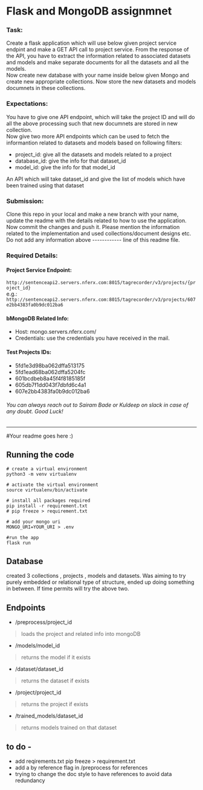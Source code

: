 # Flask and MongoDB assignmnet
### Task: 
Create a flask application which will use below given project service endpint and make a GET API call to project service. From the response of the API, you have to extract the information related to associated datasets and models and make separate documents for all the datasets and all the models. \
Now create new database with your name inside below given Mongo and create new appropriate collections. Now store the new datasets and models documnets in these collections.

### Expectations: 
You have to give one API endpoint, which will take the project ID and will do all the above processing such that new documnets are stored in new collection.\
Now give two more API endpoints which can be used to fetch the informantion related to datasets and models based on following filters:
- project_id: give all the datasets and models related to a project
- database_id: give the info for that dataset_id
- model_id: give the info for that model_id

An API which will take dataset_id and give the list of models which have been trained using that dataset

### Submission:
Clone this repo in your local and make a new branch with your name, update the readme with the details related to how to use the application. Now commit the changes and push it. Please mention the information related to the implementation and used collections/document designs etc. Do not add any information above ------------ line of this readme file.

### Required Details:
#### Project Service Endpoint: 
``` http://sentenceapi2.servers.nferx.com:8015/tagrecorder/v3/projects/{project_id} ``` \
  e.g.: `http://sentenceapi2.servers.nferx.com:8015/tagrecorder/v3/projects/607e2bb4383fa0b9dc012ba6`

#### bMongoDB Related Info: 
- Host: mongo.servers.nferx.com/
- Credentials: use the credentials you have received in the mail.

#### Test Projects IDs: 
- 5fd1e3d98ba062dffa513175
- 5fd1ead68ba062dffa5204fc
- 601bcdbeb8a45f4f8185185f
- 605db7f1dd043f7dbfd6c4a1
- 607e2bb4383fa0b9dc012ba6

###### You can always reach out to Sairam Bade or Kuldeep on slack in case of any doubt. Good Luck!
---------------------------------------------
#Your readme goes here :)

## Running the code
```
# create a virtual environment 
python3 -m venv virtualenv 

# activate the virtual environment
source virtualenv/bin/activate

# install all packages required 
pip install -r requirement.txt
# pip freeze > requirement.txt

# add your mongo uri 
MONGO_URI=YOUR_URI > .env

#run the app 
flask run 
```

## Database 
created 3 collections , projects , models and datasets. Was aiming to try purely embedded or relational type of structure, ended up doing something in between. If time permits will try the above two.

## Endpoints  

- /preprocess/project_id 
> loads the project and related info into mongoDB 

- /models/model_id 
> returns the model if it exists

- /dataset/dataset_id
> returns the dataset if exists

- /project/project_id 
> returns the project if exists 

- /trained_models/dataset_id
> returns models trained on that dataset 

## to do - 
- add reqirements.txt pip freeze > requirement.txt
- add a by reference flag in /preprocess for references
- trying to change the doc style to have references to avoid data redundancy 
